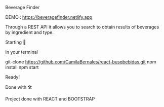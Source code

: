 Beverage Finder

DEMO : https://beveragefinder.netlify.app

Through a REST API it allows you to search to obtain results of beverages by ingredient and type.


Starting 🚀

In your terminal

git-clone https://github.com/CamilaBernales/react-busqbebidas.git
npm install
npm start

Ready!

Done with 🛠️

Project done with REACT and BOOTSTRAP



